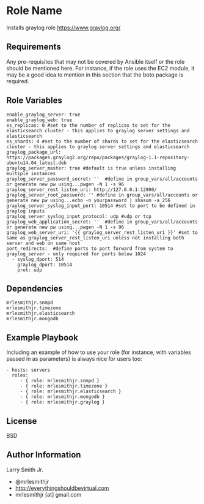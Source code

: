Role Name
=========

Installs graylog role https://www.graylog.org/

Requirements
------------

Any pre-requisites that may not be covered by Ansible itself or the role should be mentioned here. For instance, if the role uses the EC2 module, it may be a good idea to mention in this section that the boto package is required.

Role Variables
--------------

````
enable_graylog_server: true
enable_graylog_web: true
es_replicas: 0 #set to the number of replicas to set for the elasticsearch cluster - this applies to graylog server settings and elasticsearch
es_shards: 4 #set to the number of shards to set for the elasticsearch cluster - this applies to graylog server settings and elasticsearch
graylog_package_url: https://packages.graylog2.org/repo/packages/graylog-1.1-repository-ubuntu14.04_latest.deb
graylog_server_master: true #default is true unless installing multiple instances
graylog_server_password_secret: ''  #define in group_vars/all/accounts or generate new pw using...pwgen -N 1 -s 96
graylog_server_rest_listen_uri: http://127.0.0.1:12900/
graylog_server_root_password: '' #define in group_vars/all/accounts or generate new pw using...echo -n yourpassword | shasum -a 256
graylog_server_syslog_input_port: 10514 #set to port to be defined in graylog inputs
graylog_server_syslog_input_protocol: udp #udp or tcp
graylog_web_application_secret: ''  #define in group_vars/all/accounts or generate new pw using...pwgen -N 1 -s 96
graylog_web_server_uri: '{{ graylog_server_rest_listen_uri }}' #set to same as graylog_server_rest_listen_uri unless not installing both server and web on same host
port_redirects:  #define ports to port forward from system to graylog_server - only required for ports below 1024
  - syslog_dport: 514
    graylog_dport: 10514
    prot: udp
````

Dependencies
------------

````
mrlesmithjr.snmpd
mrlesmithjr.timezone
mrlesmithjr.elasticsearch
mrlesmithjr.mongodb
````

Example Playbook
----------------

Including an example of how to use your role (for instance, with variables passed in as parameters) is always nice for users too:

    - hosts: servers
      roles:
         - { role: mrlesmithjr.snmpd }
         - { role: mrlesmithjr.timezone }
         - { role: mrlesmithjr.elasticsearch }
         - { role: mrlesmithjr.mongodb }
         - { role: mrlesmithjr.graylog }

License
-------

BSD

Author Information
------------------

Larry Smith Jr.
- @mrlesmithjr
- http://everythingshouldbevirtual.com
- mrlesmithjr [at] gmail.com
